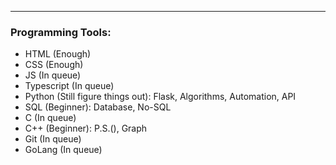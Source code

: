 
---

### Programming Tools:

- HTML (Enough)
- CSS (Enough)
- JS (In queue)
- Typescript (In queue)
- Python (Still figure things out): Flask, Algorithms, Automation, API
- SQL (Beginner): Database, No-SQL
- C (In queue)
- C++ (Beginner): P.S.(), Graph 
- Git (In queue)
- GoLang (In queue)
